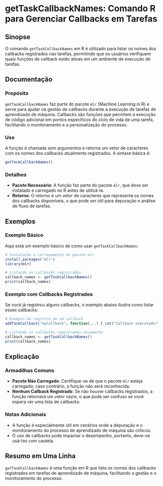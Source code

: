 <!--
Meta Description: # getTaskCallbackNames: Comando R para Gerenciar Callbacks em Tarefas ## Sinopse O comando `getTaskCallbackNames` em R é utilizado para listar os nome...
Meta Keywords: callbacks, gettaskcallbacknames, que, registrados, tarefas
-->

# getTaskCallbackNames: Comando R para Gerenciar Callbacks em Tarefas

## Sinopse
O comando `getTaskCallbackNames` em R é utilizado para listar os nomes dos callbacks registrados nas tarefas, permitindo que os usuários verifiquem quais funções de callback estão ativas em um ambiente de execução de tarefas.

## Documentação
### Propósito
`getTaskCallbackNames` faz parte do pacote `mlr` (Machine Learning in R) e serve para ajudar na gestão de callbacks durante a execução de tarefas de aprendizado de máquina. Callbacks são funções que permitem a execução de código adicional em pontos específicos do ciclo de vida de uma tarefa, facilitando o monitoramento e a personalização do processo.

### Uso
A função é chamada sem argumentos e retorna um vetor de caracteres com os nomes dos callbacks atualmente registrados. A sintaxe básica é:

```R
getTaskCallbackNames()
```

### Detalhes
- **Pacote Necessário**: A função faz parte do pacote `mlr`, que deve ser instalado e carregado no R antes de utilizá-la.
- **Retorno**: O retorno é um vetor de caracteres que representa os nomes dos callbacks disponíveis, o que pode ser útil para depuração e análise de fluxo de tarefas.

## Exemplos
### Exemplo Básico
Aqui está um exemplo básico de como usar `getTaskCallbackNames`:

```R
# Instalação e carregamento do pacote mlr
install.packages("mlr")
library(mlr)

# Listando os callbacks registrados
callback_names <- getTaskCallbackNames()
print(callback_names)
```

### Exemplo com Callbacks Registrados
Se você já registrou alguns callbacks, o exemplo abaixo ilustra como listar esses callbacks:

```R
# Exemplo de registro de um callback
addTaskCallback("myCallback", function(...) { cat("Callback executado!\n") })

# Listando os callbacks registrados novamente
callback_names <- getTaskCallbackNames()
print(callback_names)
```

## Explicação
### Armadilhas Comuns
- **Pacote Não Carregado**: Certifique-se de que o pacote `mlr` esteja carregado; caso contrário, a função não será reconhecida.
- **Nenhum Callback Registrado**: Se não houver callbacks registrados, a função retornará um vetor vazio, o que pode ser confuso se você espera ver uma lista de callbacks.

### Notas Adicionais
- A função é especialmente útil em cenários onde a depuração e o monitoramento do processo de aprendizado de máquina são críticos. 
- O uso de callbacks pode impactar o desempenho, portanto, deve-se usá-los com cautela.

## Resumo em Uma Linha
`getTaskCallbackNames` é uma função em R que lista os nomes dos callbacks registrados em tarefas de aprendizado de máquina, facilitando a gestão e o monitoramento do processo.